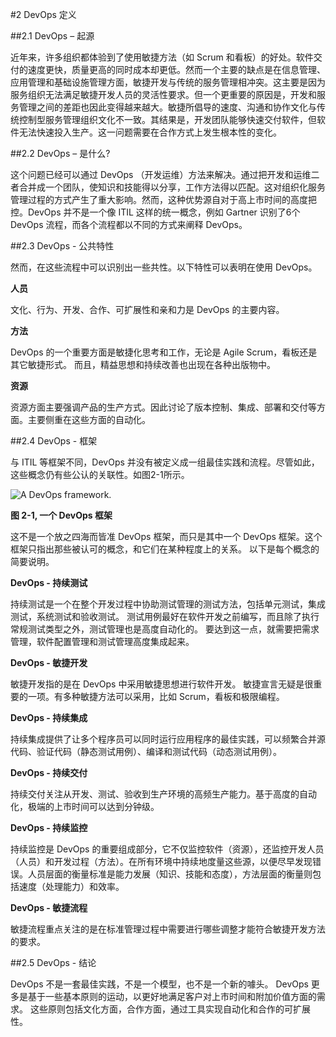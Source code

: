 #2 DevOps 定义

##2.1 DevOps – 起源

近年来，许多组织都体验到了使用敏捷方法（如 Scrum 和看板）的好处。软件交付的速度更快，质量更高的同时成本却更低。然而一个主要的缺点是在信息管理、应用管理和基础设施管理方面，敏捷开发与传统的服务管理相冲突。这主要是因为服务组织无法满足敏捷开发人员的灵活性要求。但一个更重要的原因是，开发和服务管理之间的差距也因此变得越来越大。敏捷所倡导的速度、沟通和协作文化与传统控制型服务管理组织文化不一致。其结果是，开发团队能够快速交付软件，但软件无法快速投入生产。这一问题需要在合作方式上发生根本性的变化。

##2.2 DevOps – 是什么?

这个问题已经可以通过 DevOps （开发运维）方法来解决。通过把开发和运维二者合并成一个团队，使知识和技能得以分享，工作方法得以匹配。这对组织化服务管理过程的方式产生了重大影响。然而，这种优势源自对于高上市时间的高度把控。DevOps 并不是一个像 ITIL 这样的统一概念，例如 Gartner 识别了6个 DevOps 流程，而各个流程都以不同的方式来阐释 DevOps。

##2.3 DevOps - 公共特性

然而，在这些流程中可以识别出一些共性。以下特性可以表明在使用 DevOps。

**人员**

文化、行为、开发、合作、可扩展性和亲和力是 DevOps 的主要内容。

**方法**

DevOps 的一个重要方面是敏捷化思考和工作，无论是 Agile Scrum，看板还是其它敏捷形式。 而且，精益思想和持续改善也出现在各种出版物中。

**资源**

资源方面主要强调产品的生产方式。因此讨论了版本控制、集成、部署和交付等方面。主要侧重在这些方面的自动化。

##2.4 DevOps - 框架

与 ITIL 等框架不同，DevOps 并没有被定义成一组最佳实践和流程。尽管如此，这些概念仍有些公认的关联性。如图2-1所示。

![A DevOps framework.](https://www.itpedia.nl/wp-content/uploads/2017/05/devops-framework.tif?x45670)

**图 2-1, 一个 DevOps 框架**

这不是一个放之四海而皆准 DevOps 框架，而只是其中一个 DevOps 框架。这个框架只指出那些被认可的概念，和它们在某种程度上的关系。 以下是每个概念的简要说明。

**DevOps - 持续测试**

持续测试是一个在整个开发过程中协助测试管理的测试方法，包括单元测试，集成测试，系统测试和验收测试。 测试用例最好在软件开发之前编写，而且除了执行常规测试类型之外，测试管理也是高度自动化的。 要达到这一点，就需要把需求管理，软件配置管理和测试管理高度集成起来。

**DevOps - 敏捷开发**

敏捷开发指的是在 DevOps 中采用敏捷思想进行软件开发。 敏捷宣言无疑是很重要的一项。有多种敏捷方法可以采用，比如 Scrum，看板和极限编程。

**DevOps - 持续集成**

持续集成提供了让多个程序员可以同时运行应用程序的最佳实践，可以频繁合并源代码、验证代码（静态测试用例）、编译和测试代码（动态测试用例）。

**DevOps - 持续交付**

持续交付关注从开发、测试、验收到生产环境的高频生产能力。基于高度的自动化，极端的上市时间可以达到分钟级。

**DevOps - 持续监控**

持续监控是 DevOps 的重要组成部分，它不仅监控软件（资源），还监控开发人员（人员）和开发过程（方法）。在所有环境中持续地度量这些源，以便尽早发现错误。人员层面的衡量标准是能力发展（知识、技能和态度），方法层面的衡量则包括速度（处理能力）和效率。

**DevOps - 敏捷流程**

敏捷流程重点关注的是在标准管理过程中需要进行哪些调整才能符合敏捷开发方法的要求。

##2.5 DevOps - 结论

DevOps 不是一套最佳实践，不是一个模型，也不是一个新的噱头。 DevOps 更多是基于一些基本原则的运动，以更好地满足客户对上市时间和附加价值方面的需求。 这些原则包括文化方面，合作方面，通过工具实现自动化和合作的可扩展性。